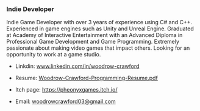 ### Indie Developer


Indie Game Developer with over 3 years of experience using C# and C++. Experienced in game engines such as Unity and Unreal Engine.
Graduated at Academy of Interactive Entertainment with an Advanced Diploma in Professional Game Development and Game Programming.
Extremely passionate about making video games that impact others. Looking for an opportunity to work at a game studio.


* Linkdin: www.linkedin.com/in/woodrow-crawford
* Resume: [Woodrow-Crawford-Programming-Resume.pdf](https://github.com/WoodrowCrawford/WoodrowCrawford/files/9816879/Woodrow-Crawford-Programming-Resume.pdf)


* Itch page: https://pheonyxgames.itch.io/
* Email: woodrowcrawford03@gmail.com




<!--


**WoodrowCrawford/WoodrowCrawford** is a ✨ _special_ ✨ repository because its `README.md` (this file) appears on your GitHub profile.

Here are some ideas to get you started:

- 🔭 I’m currently working on ...
- 🌱 I’m currently learning ...
- 👯 I’m looking to collaborate on ...
- 🤔 I’m looking for help with ...
- 💬 Ask me about ...
- 📫 How to reach me: ...
- 😄 Pronouns: ...
- ⚡ Fun fact: ...
-->

